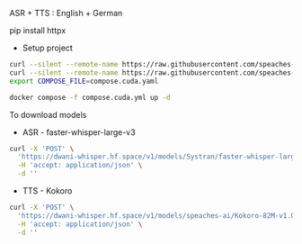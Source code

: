 ASR + TTS : English + German

pip install httpx


- Setup project

```bash
curl --silent --remote-name https://raw.githubusercontent.com/speaches-ai/speaches/master/compose.yaml
curl --silent --remote-name https://raw.githubusercontent.com/speaches-ai/speaches/master/compose.cuda.yaml
export COMPOSE_FILE=compose.cuda.yaml

docker compose -f compose.cuda.yml up -d
```



To download models
- ASR - faster-whisper-large-v3
```bash
curl -X 'POST' \
  'https://dwani-whisper.hf.space/v1/models/Systran/faster-whisper-large-v3' \
  -H 'accept: application/json' \
  -d ''
```

- TTS - Kokoro
```bash
curl -X 'POST' \
  'https://dwani-whisper.hf.space/v1/models/speaches-ai/Kokoro-82M-v1.0-ONNX' \
  -H 'accept: application/json' \
  -d ''
```